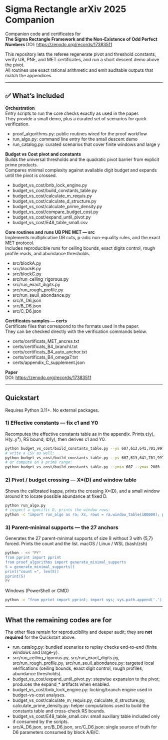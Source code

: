 # Sigma Rectangle arXiv 2025 Companion

Companion code and certificates for  
**The Sigma Rectangle Framework and the Non-Existence of Odd Perfect Numbers** DOI: https://zenodo.org/records/17383511

This repository lets the referee regenerate pivot and threshold constants, verify UB, PNE, and MET certificates, and run a short descent demo above the pivot.  
All routines use exact rational arithmetic and emit auditable outputs that match the appendices.

---

## ✅ What’s included

**Orchestration**  
Entry scripts to run the core checks exactly as used in the paper.  
They provide a small demo, plus a curated set of scenarios for quick verification.

- proof_algorithms.py: public routines wired for the proof workflow  
- run_algo.py: command line entry for the small descent demo  
- run_catalog.py: curated scenarios that cover finite windows and large y

**Budget vs Cost pivot and constants**  
Builds the universal thresholds and the quadratic pivot barrier from explicit prime products.  
Compares minimal complexity against available digit budget and expands until the pivot is crossed.

- budget_vs_cost/bnb_lock_engine.py  
- budget_vs_cost/build_constants_table.py  
- budget_vs_cost/calculate_m_requis.py  
- budget_vs_cost/calculate_d_structure.py  
- budget_vs_cost/calculate_prime_density.py  
- budget_vs_cost/compare_budget_cost.py   
- budget_vs_cost/expand_until_pivot.py  
- budget_vs_cost/E48_table_small.csv  

**Core routines and runs UB PNE MET — src**  
Implements multiplicative UB cuts, p-adic non-equality rules, and the exact MET protocol.  
Includes reproducible runs for ceiling bounds, exact digits control, rough profile reads, and abundance thresholds.

- src/blockA.py  
- src/blockB.py  
- src/blockC.py  
- src/run_ceiling_rigorous.py  
- src/run_exact_digits.py  
- src/run_rough_profile.py  
- src/run_seuil_abondance.py  
- src/A_D6.json  
- src/B_D6.json  
- src/C_D6.json  

**Certificates samples — certs**  
Certificate files that correspond to the formats used in the paper.  
They can be checked directly with the verification commands below.

- certs/certificats_MET_ancres.txt  
- certs/certificats_B4_branchI.txt  
- certs/certificats_B4_auto_anchor.txt
- certs/certificats_B4_omega7.txt 
- certs/appendix_C_supplement.json

**Paper**  
DOI: https://zenodo.org/records/17383511


---
## Quickstart

Requires Python 3.11+. No external packages.

### 1) Effective constants — fix c1 and Y0
Recomputes the effective constants table as in the appendix. Prints ε(y), H(y..y²), RS bound, Φ(y), then derives c1 and Y0.
~~~bash
python budget_vs_cost/build_constants_table.py --ys 607,613,641,701,997,1499
# write a CSV as well:
python budget_vs_cost/build_constants_table.py --ys 607,613,641,701,997,1499 --csv-out constants_sample.csv
# or compute on a prime range:
python budget_vs_cost/build_constants_table.py --ymin 607 --ymax 2003 --csv-out constants_range.csv
~~~

### 2) Pivot / budget crossing — X*(D) and window table
Shows the calibrated kappa, prints the crossing X*(D), and a small window around it to locate possible abundance at fixed D.
~~~bash
python run_algo.py
# inspect a specific D, prints the window rows:
python -c "import run_algo as ra; Xs, rows = ra.window_table(100000); print('X*=', Xs); [print(r) for r in rows]"
~~~

### 3) Parent-minimal supports — the 27 anchors
Generates the 27 parent-minimal supports of size 8 without 3 with {5,7} forced. Prints the count and the list.
macOS / Linux / WSL (bash/zsh)
~~~bash
python - << "PY"
from pprint import pprint
from proof_algorithms import generate_minimal_supports
S = generate_minimal_supports()
print("count =", len(S))
pprint(S)
PY
~~~
Windows (PowerShell or CMD)
~~~bash
python -c "from pprint import pprint; import sys; sys.path.append('.'); from proof_algorithms import generate_minimal_supports as g; S=g(); print('count =', len(S)); pprint(S)"
~~~
---

## What the remaining codes are for
The other files remain for reproducibility and deeper audit; they are **not required** for the Quickstart above.

- run_catalog.py: bundled scenarios to replay checks end-to-end (finite windows and large-y).  
- src/run_ceiling_rigorous.py, src/run_exact_digits.py, src/run_rough_profile.py, src/run_seuil_abondance.py: targeted local verifications (ceiling bounds, exact digit control, rough profiles, abundance thresholds).  
- budget_vs_cost/expand_until_pivot.py: stepwise expansion to the pivot; produces the expand_* artifacts when enabled.  
- budget_vs_cost/bnb_lock_engine.py: locking/branch engine used in budget-vs-cost analyses.  
- budget_vs_cost/calculate_m_requis.py, calculate_d_structure.py, calculate_prime_density.py: helper computations used to build the constants table and cross-check RS bounds.  
- budget_vs_cost/E48_table_small.csv: small auxiliary table included only if consumed by the scripts.  
- src/A_D6.json, src/B_D6.json, src/C_D6.json: single source of truth for D6 parameters consumed by block A/B/C.
